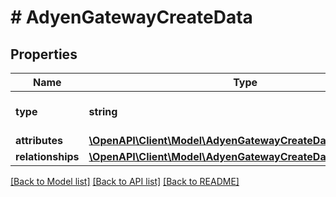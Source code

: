 # # AdyenGatewayCreateData

## Properties

Name | Type | Description | Notes
------------ | ------------- | ------------- | -------------
**type** | **string** | The resource&#39;s type |
**attributes** | [**\OpenAPI\Client\Model\AdyenGatewayCreateDataAttributes**](AdyenGatewayCreateDataAttributes.md) |  |
**relationships** | [**\OpenAPI\Client\Model\AdyenGatewayCreateDataRelationships**](AdyenGatewayCreateDataRelationships.md) |  | [optional]

[[Back to Model list]](../../README.md#models) [[Back to API list]](../../README.md#endpoints) [[Back to README]](../../README.md)
